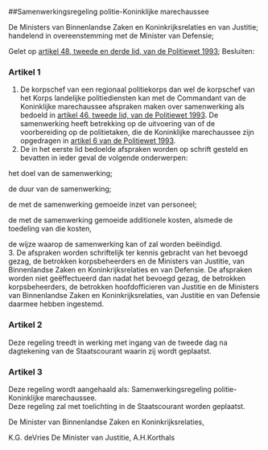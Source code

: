 <meta http-equiv='Content-Type' content='text/html; charset=utf-8' />

##Samenwerkingsregeling politie-Koninklijke marechaussee

De Ministers van Binnenlandse Zaken en Koninkrijksrelaties en van Justitie;  
handelend in overeenstemming met de Minister van Defensie;

Gelet op [artikel 48, tweede en derde lid, van de Politiewet 1993](../../../../../wet/politiewet/1993/BWBR0006299/README.md);
Besluiten:    

### Artikel  1  

1.  De korpschef van een regionaal politiekorps dan wel de korpschef van het Korps landelijke politiediensten kan met de Commandant van de Koninklijke marechaussee afspraken maken over samenwerking als bedoeld in [artikel 46, tweede lid, van de Politiewet 1993](../../../../../wet/politiewet/1993/BWBR0006299/README.md). De samenwerking heeft betrekking op de uitvoering van of de voorbereiding op de politietaken, die de Koninklijke marechaussee zijn opgedragen in [artikel 6 van de Politiewet 1993](../../../../../wet/politiewet/1993/BWBR0006299/README.md).   
2.  De in het eerste lid bedoelde afspraken worden op schrift gesteld en bevatten in ieder geval de volgende onderwerpen: 

het doel van de samenwerking;  

de duur van de samenwerking;  

de met de samenwerking gemoeide inzet van personeel;  

de met de samenwerking gemoeide additionele kosten, alsmede de toedeling van die kosten,  

de wijze waarop de samenwerking kan of zal worden beëindigd.     
3.  De afspraken worden schriftelijk ter kennis gebracht van het bevoegd gezag, de betrokken korpsbeheerders en de Ministers van Justitie, van Binnenlandse Zaken en Koninkrijksrelaties en van Defensie. De afspraken worden niet geëffectueerd dan nadat het bevoegd gezag, de betrokken korpsbeheerders, de betrokken hoofdofficieren van Justitie en de Ministers van Binnenlandse Zaken en Koninkrijksrelaties, van Justitie en van Defensie daarmee hebben ingestemd.   

### Artikel  2  

Deze regeling treedt in werking met ingang van de tweede dag na dagtekening van de Staatscourant waarin zij wordt geplaatst.  

### Artikel  3  

Deze regeling wordt aangehaald als: Samenwerkingsregeling politie-Koninklijke marechaussee.  
Deze regeling zal met toelichting in de Staatscourant worden geplaatst.   

De 
Minister van Binnenlandse Zaken en Koninkrijksrelaties, 

K.G. deVries De 
Minister van Justitie, 
A.H.Korthals    
